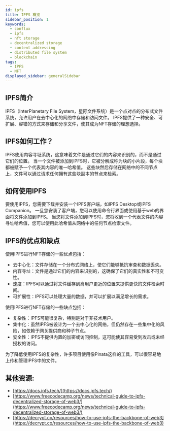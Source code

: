 ```yaml
---
id: ipfs
title: IPFS 概览
sidebar_position: 1
keywords:
  - conflux
  - ipfs
  - nft storage
  - decentralized storage
  - content addressing
  - distributed file system
  - blockchain
tags:
  - IPFS
  - NFT
displayed_sidebar: generalSidebar
---
```


## IPFS简介

IPFS（InterPlanetary File System，星际文件系统）是一个点对点的分布式文件系统，允许用户在去中心化的网络中存储和访问文件。 IPFS提供了一种安全、可扩展、容错的方式来存储和分享文件，使其成为NFT存储的理想选择。

## IPFS如何工作？

IPFS使用内容寻址系统，这意味着文件是通过它们的内容来识别的，而不是通过它们的位置。 当一个文件被添加到IPFS时，它被分解成称为块的小片段，每个块都被赋予一个代表其内容的唯一哈希值。 这些块然后存储在网络中的不同节点上，文件可以通过请求任何拥有这些块副本的节点来检索。

## 如何使用IPFS

要使用IPFS，您需要下载并安装一个IPFS客户端，如IPFS Desktop或IPFS Companion。 一旦您安装了客户端，您可以使用命令行界面或使用基于web的界面将文件添加到IPFS。 当您将文件添加到IPFS时，您将收到一个代表文件的内容寻址哈希值，您可以使用此哈希值从网络中的任何节点检索文件。

## IPFS的优点和缺点

使用IPFS进行NFT存储的一些优点包括：

- 去中心化：文件存储在一个分布式网络上，使它们能够抵抗审查和数据丢失。
- 内容寻址：文件是通过它们的内容来识别的，这确保了它们的真实性和不可变性。
- 速度：IPFS可以通过将文件缓存到离用户更近的位置来提供更快的文件检索时间。
- 可扩展性：IPFS可以处理大量的数据，并可以扩展以满足增长的需求。

使用IPFS进行NFT存储的一些缺点包括：

- 复杂性：IPFS可能很复杂，特别是对于非技术用户。
- 集中化：虽然IPFS被设计为一个去中心化的网络，但仍然存在一些集中化的风险，如依赖于网关提供商和种子节点。
- 安全性：IPFS不提供内置的加密或访问控制，这可能使其容易受到攻击或未经授权的访问。

为了降低使用IPFS的复杂性，许多项目使用像Pinata这样的工具，可以很容易地上传和管理IPFS中的文件。

## 其他资源:

- [https://docs.ipfs.tech/](https://docs.ipfs.tech/)
- [https://www.freecodecamp.org/news/technical-guide-to-ipfs-decentralized-storage-of-web3/](https://www.freecodecamp.org/news/technical-guide-to-ipfs-decentralized-storage-of-web3/)
- [https://decrypt.co/resources/how-to-use-ipfs-the-backbone-of-web3](https://decrypt.co/resources/how-to-use-ipfs-the-backbone-of-web3)
